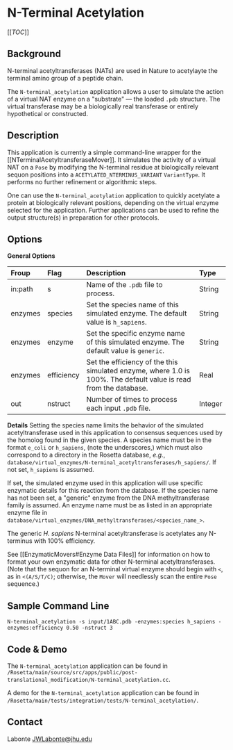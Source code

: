 # N-Terminal Acetylation

[[_TOC_]]

## Background
N-terminal acetyltransferases (NATs) are used in Nature to acetylayte the terminal amino group of a peptide chain.

The `N-terminal_acetylation` application allows a user to simulate the action of a virtual NAT enzyme on a "substrate" — the loaded `.pdb` structure. The virtual transferase may be a biologically real transferase or entirely hypothetical or constructed.

## Description
This application is currently a simple command-line wrapper for the [[NTerminalAcetyltransferaseMover]]. It simulates the activity of a virtual NAT on a `Pose` by modifying the N-terminal residue at biologically relevant sequon positions into a `ACETYLATED_NTERMINUS_VARIANT` `VariantType`. It performs no further refinement or algorithmic steps.

One can use the `N-terminal_acetylation` application to quickly acetylate a protein at biologically relevant positions, depending on the virtual enzyme selected for the application. Further applications can be used to refine the output structure(s) in preparation for other protocols.

## Options
**General Options**

|**Froup**|**Flag**|**Description**|**Type**|
|:-------|:-------|:--------------|:-------|
|in:path|s|Name of the `.pdb` file to process.|String|
|enzymes|species|Set the species name of this simulated enzyme. The default value is `h_sapiens`.|String|
|enzymes|enzyme|Set the specific enzyme name of this simulated enzyme. The default value is `generic`.|String|
|enzymes|efficiency|Set the efficiency of the this simulated enzyme, where 1.0 is 100%. The default value is read from the database.|Real|
|out|nstruct|Number of times to process each input `.pdb` file.|Integer|

**Details**
Setting the species name limits the behavior of the simulated acetyltransferase used in this application to consensus sequences used by the homolog found in the given species. A species name must be in the format `e_coli` or `h_sapiens`, (note the underscores,) which must also correspond to a directory in the Rosetta database, _e.g._, `database/virtual_enzymes/N-terminal_acetyltransferases/h_sapiens/`. If not set, `h_sapiens` is assumed.

If set, the simulated enzyme used in this application will use specific enzymatic details for this reaction from the database. If the species name has not been set, a "generic" enzyme from the DNA methyltransferase family is assumed. An enzyme name must be as listed in an appropriate enzyme file in `database/virtual_enzymes/DNA_methyltransferases/<species_name_>`.

The generic _H. sapiens_ N-terminal acetyltransferase is acetylates any N-terminus with 100% efficiency.

See [[EnzymaticMovers#Enzyme Data Files]] for information on how to format your own enzymatic data for other N-terminal acetyltransferases. (Note that the sequon for an N-terminal virtual enzyme should begin with `<`, as in `<(A/S/T/C)`; otherwise, the `Mover` will needlessly scan the entire `Pose` sequence.)

## Sample Command Line
`N-terminal_acetylation -s input/1ABC.pdb -enzymes:species h_sapiens -enzymes:efficiency 0.50 -nstruct 3`

## Code & Demo
The `N-terminal_acetylation` application can be found in `/Rosetta/main/source/src/apps/public/post-translational_modification/N-terminal_acetylation.cc`.

A demo for the `N-terminal_acetylation` application can be found in `/Rosetta/main/tests/integration/tests/N-terminal_acetylation/`.

## Contact
Labonte <JWLabonte@jhu.edu>
